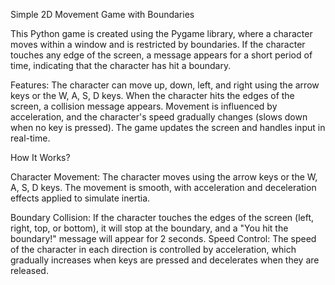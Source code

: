 Simple 2D Movement Game with Boundaries

This Python game is created using the Pygame library, where a character moves within a window and is restricted by boundaries. If the character touches any edge of the screen, a message appears for a short period of time, indicating that the character has hit a boundary.

Features:
The character can move up, down, left, and right using the arrow keys or the W, A, S, D keys.
When the character hits the edges of the screen, a collision message appears.
Movement is influenced by acceleration, and the character's speed gradually changes (slows down when no key is pressed).
The game updates the screen and handles input in real-time.

How It Works?

Character Movement:
The character moves using the arrow keys or the W, A, S, D keys.
The movement is smooth, with acceleration and deceleration effects applied to simulate inertia.

Boundary Collision:
If the character touches the edges of the screen (left, right, top, or bottom), it will stop at the boundary, and a "You hit the boundary!" message will appear for 2 seconds.
Speed Control:
The speed of the character in each direction is controlled by acceleration, which gradually increases when keys are pressed and decelerates when they are released.
